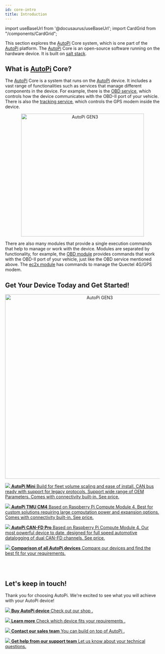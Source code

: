 ```yaml
---
id: core-intro
title: Introduction
---
```


import useBaseUrl from '@docusaurus/useBaseUrl'; import CardGrid from "/components/CardGrid";

This section explores the [AutoPi](https://www.autopi.io) Core system, which is one part of the [AutoPi](https://www.autopi.io) platform. The [AutoPi](https://www.autopi.io)
Core is an open-source software running on the hardware device. It is built on [salt stack](https://saltproject.io/).

## What is [AutoPi](https://www.autopi.io) Core?
The [AutoPi](https://www.autopi.io) Core is a system that runs on the [AutoPi](https://www.autopi.io) device. It includes a vast range of
functionalities such as services that manage different components in the device. For example,
there is the [OBD service](/core/services/obd_manager.md), which controls how the device communicates
with the OBD-II port of your vehicle. There is also the [tracking service](/core/services/tracking_manager.md),
which controls the GPS modem inside the device.

<p align="center">
  <img src={useBaseUrl('/img/shared/gen3device_narrow.png')} alt="AutoPi GEN3" width="400"/>
</p>

There are also many modules that provide a single execution commands that help to manage or work
with the device. Modules are separated by functionality, for example, the [OBD module](/core/commands/obd.md)
provides commands that work with the OBD-II port of your vehicle, just like the OBD service
mentioned above. The [ec2x module](/core/commands/ec2x.md) has commands to manage the Quectel 4G/GPS
modem.


## Get Your Device Today and Get Started!

<p align="center">
  <img src={useBaseUrl('img/shared/autopi_devices_trans.png')} alt="AutoPi GEN3" width="600"/>
</p>

<CardGrid home>

[![](/img/hardware/autopi_mini/AutoPi_Mini_5_Top_right.png) **AutoPi Mini** Build for fleet volume scaling and ease of install. CAN bus ready with support for legacy protocols. Support wide range of OEM Parameters. Comes with connectivity built-in. See price.](https://shop.autopi.io/products/autopi-mini)

[![](/img/hardware/autopi_tmu_cm4/TMU_Floating_Topside_V1_scaled.png) **AutoPi TMU CM4** Based on Raspberry Pi Compute Module 4. Best for custom solutions requiring large computation power and expansion options. Comes with connectivity built-in. See price.](https://shop.autopi.io/products/autopi-telematics-unit-cm4-4g-lte-edition)

[![](/img/hardware/autopi_canfd_pro/canfd_pro_trans.png) **AutoPi CAN-FD Pro** Based on Raspberry Pi Compute Module 4. Our most powerful device to date, designed for full speed automotive datalogging of dual CAN-FD channels. See price.](https://shop.autopi.io/products/autopi-can-fd-pro)

[![](/img/shared/autopi_devices_trans.png) **Comparison of all AutoPi devices** Compare our devices and find the best fit for your requirements.](https://www.autopi.io/hardware/compare/)

</CardGrid>

<br>
</br>

## Let's keep in touch!
Thank you for choosing AutoPi. We're excited to see what you will achieve with your AutoPi device! 
<CardGrid home>

[![](/img/hardware/autopi_tmu_cm4/TMU_Floating_Topside_V1_scaled.png) **Buy AutoPi device** Check out our shop .](https://shop.autopi.io)

[![](/img/shared/autopi_devices_trans.png) **Learn more** Check which device fits your requirements .](https://www.autopi.io/hardware/compare/)

[![](/img/shared/favicon.ico) **Contact our sales team** You can build on top of AutoPi .](https://www.autopi.io/contact/)

[![](/img/shared/support_icon.png) **Get help from our support team** Let us know about your technical questions.](https://www.autopi.io/support/)

</CardGrid>
